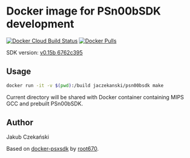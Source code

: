 # Docker image for PSn00bSDK development

[![Docker Cloud Build Status](https://img.shields.io/docker/cloud/build/jaczekanski/psn00bsdk.svg)](https://cloud.docker.com/repository/docker/jaczekanski/psn00bsdk/builds)
[![Docker Pulls](https://img.shields.io/docker/pulls/jaczekanski/psn00bsdk.svg)](https://cloud.docker.com/u/root670/repository/docker/jaczekanski/psn00bsdk)

SDK version: [v0.15b 6762c395](https://github.com/Lameguy64/PSn00bSDK/commit/6762c39551ded059450d17d8bb0cb80642c8aaab)

## Usage

```bash
docker run -it -v $(pwd):/build jaczekanski/psn00bsdk make
```

Current directory will be shared with Docker container containing MIPS GCC and prebuilt PSn00bSDK.

## Author

Jakub Czekański

Based on [docker-psxsdk](https://github.com/root670/docker-psxsdk) by [root670](https://github.com/root670).
